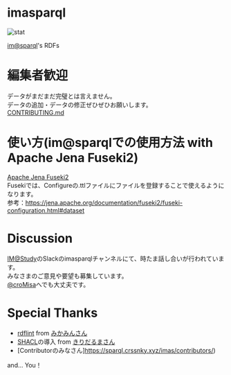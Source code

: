 # imasparql
![stat](https://img.shields.io/badge/dynamic/json.svg?color=green&style=flat-square&label=stat&query=%24.results.bindings%5B%3A1%5D.stat.value&url=https%3A%2F%2Fsparql.crssnky.xyz%2Fspql%2Fimas%2Fquery%3Foutput%3Djson%26query%3DPREFIX%2520rdf%253A%2520%253Chttp%253A%252F%252Fwww.w3.org%252F1999%252F02%252F22-rdf-syntax-ns%2523%253E%2520PREFIX%2520schema%253A%2520%253Chttp%253A%252F%252Fschema.org%252F%253E%2520PREFIX%2520imas%253A%2520%253Chttps%253A%252F%252Fsparql.crssnky.xyz%252Fimasrdf%252FURIs%252Fimas-schema.ttl%2523%253E%2520SELECT%2520%28group_concat%28concat%28%2527%2520%2527%252C%2520str%28%253Fcnt%29%252C%2520%2527%2520%2527%252C%2520if%28contains%28str%28%253Fo%29%252C%2520%2522%2523%2522%29%252C%2520strafter%28str%28%253Fo%29%252C%2520%2522%2523%2522%29%252C%2520strafter%28str%28%253Fo%29%252C%2520str%28schema%253A%29%29%29%252C%2520%2527s%2527%29%253B%2520separator%253D%2527%252C%2527%29%2520as%2520%253Fstat%29%2520WHERE%2520%257B%2520SELECT%2520%253Fo%2520%28COUNT%28%253Fs%29%2520AS%2520%253Fcnt%29%2520WHERE%2520%257B%2520%253Fs%2520rdf%253Atype%2520%253Fo%2520FILTER%2520%28%253Fo%2520IN%2520%28imas%253AIdol%252C%2520imas%253AUnit%252C%2520imas%253AClothes%29%29%2520%257D%2520GROUP%2520BY%2520%253Fo%2520%257D)

[im@sparql](https://sparql.crssnky.xyz/imas/)'s RDFs

# 編集者歓迎
データがまだまだ完璧とは言えません。  
データの追加・データの修正ぜひぜひお願いします。    
[CONTRIBUTING.md](https://github.com/imas/imasparql/blob/master/CONTRIBUTING.md)

# 使い方(im@sparqlでの使用方法 with Apache Jena Fuseki2)
[Apache Jena Fuseki2](https://jena.apache.org/documentation/fuseki2/)  
Fusekiでは、Configureの.ttlファイルにファイルを登録することで使えるようになります。  
参考：https://jena.apache.org/documentation/fuseki2/fuseki-configuration.html#dataset

# Discussion
[IM@Study](https://imas-hack.herokuapp.com/)のSlackのimasparqlチャンネルにて、時たま話し合いが行われています。  
みなさまのご意見や要望も募集しています。  
[@croMisa](https://twitter.com/cromisa)へでも大丈夫です。

# Special Thanks
- [rdflint](https://imas.github.io/rdflint/) from [みかみんさん](https://github.com/takemikami)  
- [SHACL](https://www.w3.org/TR/shacl/)の導入 from [きりだるまさん](https://github.com/kiridaruma)  
- [Contributorのみなさん]https://sparql.crssnky.xyz/imas/contributors/)

and... You！
